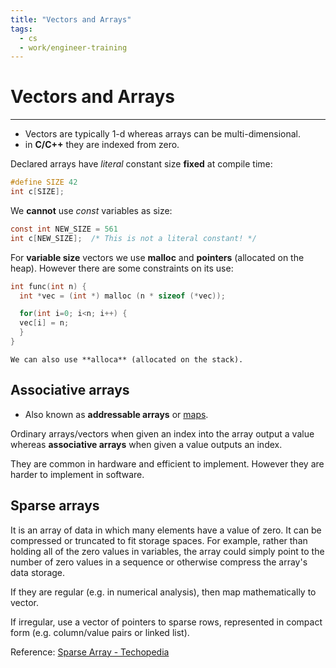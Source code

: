 ```yaml
---
title: "Vectors and Arrays"
tags:
  - cs
  - work/engineer-training
---
```

# Vectors and Arrays
---
- Vectors are typically 1-d whereas arrays can be multi-dimensional.
- in **C/C++** they are indexed from zero.

Declared arrays have *literal* constant size **fixed** at compile time:
```c
#define SIZE 42
int c[SIZE];
```

We **cannot** use *const* variables as size:
```c
const int NEW_SIZE = 561
int c[NEW_SIZE];  /* This is not a literal constant! */
```

For **variable size** vectors we use **malloc** and **pointers** (allocated on the heap). However there are some constraints on its use:
```c
int func(int n) {
  int *vec = (int *) malloc (n * sizeof (*vec));

  for(int i=0; i<n; i++) {
  vec[i] = n; 
  }
}
```

```ad-note
We can also use **alloca** (allocated on the stack).
```

## Associative arrays
- Also known as **addressable arrays** or [maps](notes/university/cs2004/sets-and-maps.md).

Ordinary arrays/vectors when given an index into the array output a value whereas **associative arrays** when given a value outputs an index.

They are common in hardware and efficient to implement. However they are harder to implement in software.

## Sparse arrays
It is an array of data in which many elements have a value of zero. It can be compressed or truncated to fit storage spaces. For example, rather than holding all of the zero values in variables, the array could simply point to the number of zero values in a sequence or otherwise compress the array's data storage.

If they are regular (e.g. in numerical analysis), then map mathematically to vector.

If irregular, use a vector of pointers to sparse rows, represented in compact form (e.g. column/value pairs or linked list).

Reference: [Sparse Array - Techopedia](https://www.techopedia.com/definition/9480/sparse-array)
